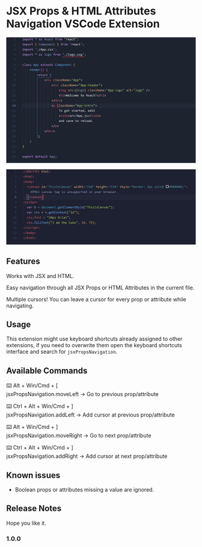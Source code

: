 # JSX Props & HTML Attributes Navigation VSCode Extension

![moveRight](https://github.com/Diablow/jsx-props-navigation/blob/master/moveRight.gif?raw=true)

![addLeft](https://github.com/Diablow/jsx-props-navigation/blob/master/addLeft.gif?raw=true)

## Features

Works with JSX and HTML.

Easy navigation through all JSX Props or HTML Attributes in the current file.

Multiple cursors! You can leave a cursor for every prop or attribute while navigating.

## Usage

This extension might use keyboard shortcuts already assigned to other extensions, if you need to overwrite them open the keyboard shortcuts interface and search for `jsxPropsNavigation`.

## Available Commands

⌨️ Alt + Win/Cmd + [\
jsxPropsNavigation.moveLeft -> Go to previous prop/attribute

⌨️ Ctrl + Alt + Win/Cmd + ]\
jsxPropsNavigation.addLeft -> Add cursor at previous prop/attribute

⌨️ Alt + Win/Cmd + ]\
jsxPropsNavigation.moveRight -> Go to next prop/attribute

⌨️ Ctrl + Alt + Win/Cmd + ]\
jsxPropsNavigation.addRight -> Add cursor at next prop/attribute

## Known issues

- Boolean props or attributes missing a value are ignored.

## Release Notes

Hope you like it.

### 1.0.0